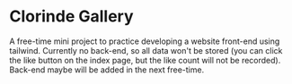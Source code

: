 # Clorinde Gallery

A free-time mini project to practice developing a website front-end using tailwind. Currently no back-end, so all data won't be stored (you can click the like button on the index page, but the like count will not be recorded). Back-end maybe will be added in the next free-time.
